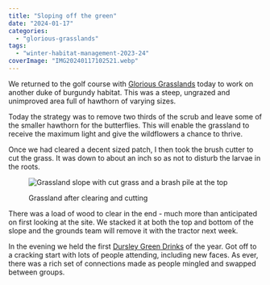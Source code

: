 ```yaml
---
title: "Sloping off the green"
date: "2024-01-17"
categories: 
  - "glorious-grasslands"
tags: 
  - "winter-habitat-management-2023-24"
coverImage: "IMG20240117102521.webp"
---
```


We returned to the golf course with [Glorious Grasslands](https://www.cotswoldsaonb.org.uk/looking-after/our-grasslands-projects/glorious-cotswolds-grasslands/) today to work on another duke of burgundy habitat. This was a steep, ungrazed and unimproved area full of hawthorn of varying sizes.

Today the strategy was to remove two thirds of the scrub and leave some of the smaller hawthorn for the butterflies. This will enable the grassland to receive the maximum light and give the wildflowers a chance to thrive.

Once we had cleared a decent sized patch, I then took the brush cutter to cut the grass. It was down to about an inch so as not to disturb the larvae in the roots.

<figure>

![Grassland slope with cut grass and a brash pile at the top](images/IMG20240117144923-1024x768.webp)

<figcaption>

Grassland after clearing and cutting

</figcaption>

</figure>

There was a load of wood to clear in the end - much more than anticipated on first looking at the site. We stacked it at both the top and bottom of the slope and the grounds team will remove it with the tractor next week.

In the evening we held the first [Dursley Green Drinks](https://dursleygreen.org.uk/dursley-green-drinks/) of the year. Got off to a cracking start with lots of people attending, including new faces. As ever, there was a rich set of connections made as people mingled and swapped between groups.
